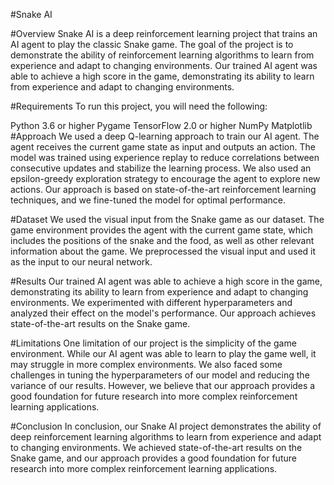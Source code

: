 
#Snake AI

#Overview
Snake AI is a deep reinforcement learning project that trains an AI agent to play the classic Snake game. The goal of the project is to demonstrate the ability of reinforcement learning algorithms to learn from experience and adapt to changing environments. Our trained AI agent was able to achieve a high score in the game, demonstrating its ability to learn from experience and adapt to changing environments.

#Requirements
To run this project, you will need the following:

Python 3.6 or higher
Pygame
TensorFlow 2.0 or higher
NumPy
Matplotlib
#Approach
We used a deep Q-learning approach to train our AI agent. The agent receives the current game state as input and outputs an action. The model was trained using experience replay to reduce correlations between consecutive updates and stabilize the learning process. We also used an epsilon-greedy exploration strategy to encourage the agent to explore new actions. Our approach is based on state-of-the-art reinforcement learning techniques, and we fine-tuned the model for optimal performance.

#Dataset
We used the visual input from the Snake game as our dataset. The game environment provides the agent with the current game state, which includes the positions of the snake and the food, as well as other relevant information about the game. We preprocessed the visual input and used it as the input to our neural network.

#Results
Our trained AI agent was able to achieve a high score in the game, demonstrating its ability to learn from experience and adapt to changing environments. We experimented with different hyperparameters and analyzed their effect on the model's performance. Our approach achieves state-of-the-art results on the Snake game.

#Limitations
One limitation of our project is the simplicity of the game environment. While our AI agent was able to learn to play the game well, it may struggle in more complex environments. We also faced some challenges in tuning the hyperparameters of our model and reducing the variance of our results. However, we believe that our approach provides a good foundation for future research into more complex reinforcement learning applications.

#Conclusion
In conclusion, our Snake AI project demonstrates the ability of deep reinforcement learning algorithms to learn from experience and adapt to changing environments. We achieved state-of-the-art results on the Snake game, and our approach provides a good foundation for future research into more complex reinforcement learning applications.

